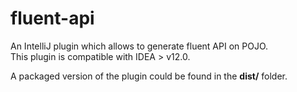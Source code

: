 fluent-api
==========

An IntelliJ plugin which allows to generate fluent API on POJO.   
This plugin is compatible with IDEA > v12.0.  
  
A packaged version of the plugin could be found in the **dist/** folder.
